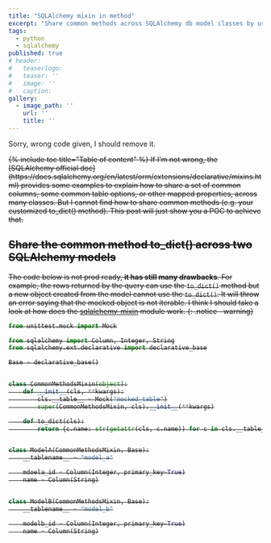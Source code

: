 ```yaml
---
title: "SQLAlchemy mixin in method"
excerpt: "Share common methods across SQLAlchemy db model classes by using mixin."
tags:
  - python
  - sqlalchemy
published: true
# header:
#   teaserlogo:
#   teaser: ''
#   image: ''
#   caption:
gallery:
  - image_path: ''
    url: ''
    title: ''
---
```



Sorry, wrong code given, I should remove it.

<s>
{% include toc title="Table of content" %}
If I'm not wrong, the [SQLAlchemy official doc](https://docs.sqlalchemy.org/en/latest/orm/extensions/declarative/mixins.html) provides some examples to explain how to share a set of common columns, some common table options, or other mapped properties, across many classes. But I cannot find how to share common methods (e.g. your customized to_dict() method). This post will just show you a POC to achieve that.

## Share the common method to_dict() across two SQLAlchemy models

The code below is not prod ready, **it has still many drawbacks**.
For example, the rows returned by the query can use the `to_dict()` method but a new object created from the model cannot use the `to_dict()`. It will throw an error saying that the mocked object is not iterable. I think I should take a look at how does the [sqlalchemy-mixin](https://github.com/absent1706/sqlalchemy-mixins) module work.
{: .notice--warning}


```python
from unittest.mock import Mock

from sqlalchemy import Column, Integer, String
from sqlalchemy.ext.declarative import declarative_base

Base = declarative_base()


class CommonMethodsMixin(object):
    def __init__(cls, **kwargs):
        cls.__table__ = Mock("mocked_table")
        super(CommonMethodsMixin, cls).__init__(**kwargs)

    def to_dict(cls):
        return {c.name: str(getattr(cls, c.name)) for c in cls.__table__.columns}


class ModelA(CommonMethodsMixin, Base):
    __tablename__ = "model_a"

    mdoela_id = Column(Integer, primary_key=True)
    name = Column(String)


class ModelB(CommonMethodsMixin, Base):
    __tablename__ = "model_b"

    modelb_id = Column(Integer, primary_key=True)
    name = Column(String)
```
</s>
